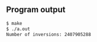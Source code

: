 <!-- gh-action-output -->
## Program output
```bash
$ make
$ ./a.out 
Number of inversions: 2407905288
```
<!-- gh-action-output end -->
